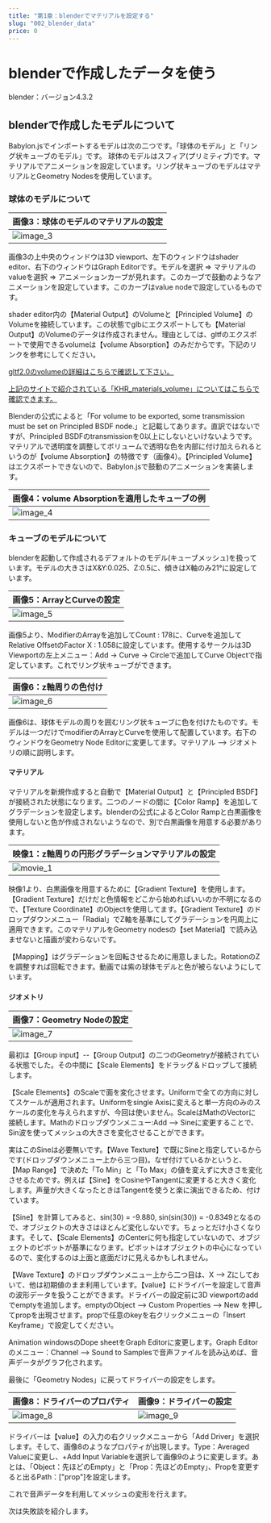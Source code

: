 ```yaml
---
title: "第1章：blenderでマテリアルを設定する"
slug: "002_blender_data"
price: 0
---
```


[1]: /images/002/body_material.png "image_3"
[2]: /images/002/transmission_volume.png "image_4"
[3]: /images/002/modifier_sample.png "image_5"
[4]: /images/002/ring_material.png "image_6"
[5]: /images/002/ring_geometry.png "image_7"
[6]: /images/002/driver01.png "image_8"
[7]: /images/002/driver02.png "image_9"

[I]: /images/002/gradient_material_movies.gif "movie_1"

# blenderで作成したデータを使う

blender：バージョン4.3.2

## blenderで作成したモデルについて

Babylon.jsでインポートするモデルは次の二つです。「球体のモデル」と「リング状キューブのモデル」です。
球体のモデルはスフィア(プリミティブ)です。マテリアルでアニメーションを設定しています。リング状キューブのモデルはマテリアルとGeometry Nodesを使用しています。

### 球体のモデルについて

|画像3：球体のモデルのマテリアルの設定|
|---|
|![][1]|

画像3の上中央のウィンドウは3D viewport、左下のウィンドウはshader editor、右下のウィンドウはGraph Editorです。モデルを選択 ⇒ マテリアルのvalueを選択 ⇒ アニメーションカーブが見れます。このカーブで鼓動のようなアニメーションを設定しています。このカーブはvalue nodeで設定しているものです。

shader editor内の【Material Output】のVolumeと【Principled Volume】のVolumeを接続しています。この状態でglbにエクスポートしても【Material Output】のVolumeのデータは作成されません。理由としては、gltfのエクスポートで使用できるvolumeは【volume Absorption】のみだからです。下記のリンクを参考にしてください。

[gltf2.0のvolumeの詳細はこちらで確認して下さい。](https://docs.blender.org/manual/ja/4.3/addons/import_export/scene_gltf2.html#volume)

[上記のサイトで紹介されている「KHR_materials_volume」についてはこちらで確認できます。](https://github.com/KhronosGroup/glTF/tree/main/extensions/2.0/Khronos/KHR_materials_volume)

Blenderの公式によると「For volume to be exported, some transmission must be set on Principled BSDF node.」と記載してあります。直訳ではないですが、Principled BSDFのtransmissionを0以上にしないといけないようです。マテリアルで透明度を調整してボリュームで透明な色を内部に付け加えられるというのが【volume Absorption】の特徴です（画像4）。【Principled Volume】はエクスポートできないので、Babylon.jsで鼓動のアニメーションを実装します。

|画像4：volume Absorptionを適用したキューブの例|
|---|
|![][2]|

### キューブのモデルについて

blenderを起動して作成されるデフォルトのモデル(キューブメッシュ)を扱っています。モデルの大きさはX&Y:0.025、Z:0.5に、傾きはX軸のみ21°に設定しています。

|画像5：ArrayとCurveの設定|
|---|
|![][3]|

画像5より、ModifierのArrayを追加してCount : 178に、Curveを追加してRelative OffsetのFactor X : 1.058に設定しています。使用するサークルは3D Viewportの左上メニュー：Add → Curve → Circleで追加してCurve Objectで指定しています。これでリング状キューブができます。

|画像6：z軸周りの色付け|
|---|
|![][4]|

画像6は、球体モデルの周りを囲むリング状キューブに色を付けたものです。モデルは一つだけでmodifierのArrayとCurveを使用して配置しています。右下のウィンドウをGeometry Node Editorに変更してます。マテリアル --> ジオメトリの順に説明します。

#### マテリアル

マテリアルを新規作成すると自動で【Material Output】と【Principled BSDF】が接続された状態になります。二つのノードの間に【Color Ramp】を追加してグラデーションを設定します。blenderの公式によるとColor Rampと白黒画像を使用しないと色が作成されないようなので、別で白黒画像を用意する必要があります。

|映像1：z軸周りの円形グラデーションマテリアルの設定|
|---|
|![][I]|

映像1より、白黒画像を用意するために【Gradient Texture】を使用します。【Gradient Texture】だけだと色情報をどこから始めればいいのか不明になるので、【Texture Coordinate】のObjectを使用してます。【Gradient Texture】のドロップダウンメニュー「Radial」でZ軸を基準にしてグラデーションを円周上に適用できます。このマテリアルをGeometry nodesの【set Material】で読み込ませないと描画が変わらないです。

【Mapping】はグラデーションを回転させるために用意しました。RotationのZを調整すれば回転できます。動画では紫の球体モデルと色が被らないようにしています。

#### ジオメトリ

|画像7：Geometry Nodeの設定|
|---|
|![][5]|

最初は【Group input】--【Group Output】の二つのGeometryが接続されている状態でした。その中間に【Scale Elements】をドラッグ＆ドロップして接続します。

【Scale Elements】のScaleで面を変化させます。Uniformで全ての方向に対してスケールが適用されます。Uniformをsingle Axisに変えると単一方向のみのスケールの変化を与えられますが、今回は使いません。ScaleはMathのVectorに接続します。Mathのドロップダウンメニュー:Add --> Sineに変更することで、Sin波を使ってメッシュの大きさを変化させることができます。

実はこのSineは必要無いです。【Wave Texture】で既にSineと指定しているからです(ドロップダウンメニュー上から三つ目)。なぜ付けているかというと、【Map Range】で決めた「To Min」と「To Max」の値を変えずに大きさを変化させるためです。例えば【Sine】をCosineやTangentに変更すると大きく変化します。声量が大きくなったときはTangentを使うと楽に演出できるため、付けています。

【Sine】を計算してみると、sin(30) = -9.880, sin(sin(30)) = -0.8349となるので、オブジェクトの大きさはほとんど変化しないです。ちょっとだけ小さくなります。そして、【Scale Elements】のCenterに何も指定していないので、オブジェクトのピボットが基準になります。ピボットはオブジェクトの中心になっているので、変化するのは上面と底面だけに見えるかもしれません。

【Wave Texture】のドロップダウンメニュー上から二つ目は、X --> Zにしておいて、他は初期値のまま利用しています。【value】にドライバーを設定して音声の波形データを扱うことができます。ドライバーの設定前に3D viewportのaddでemptyを追加します。emptyのObject --> Custom Properties --> New を押してpropを出現させます。propで任意のkeyを右クリックメニューの「Insert Keyframe」で設定してください。

Animation windowsのDope sheetをGraph Editorに変更します。Graph Editorのメニュー：Channel --> Sound to Samplesで音声ファイルを読み込めば、音声データがグラフ化されます。

最後に「Geometry Nodes」に戻ってドライバーの設定をします。

|画像8：ドライバーのプロパティ|画像9：ドライバーの設定|
|---|---|
|![][6]|![][7]|

ドライバーは【value】の入力の右クリックメニューから「Add Driver」を選択します。そして、画像8のようなプロパティが出現します。Type：Averaged Valueに変更し、+Add Input Variableを選択して画像9のように変更します。あとは、「Object：先ほどのEmpty」と「Prop：先ほどのEmpty」、Propを変更すると出るPath：["prop"]を設定します。

これで音声データを利用してメッシュの変形を行えます。

次は失敗談を紹介します。
